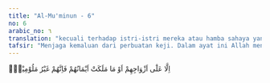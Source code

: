```yaml
---
title: "Al-Mu'minun - 6"
no: 6
arabic_no: ٦
translation: "kecuali terhadap istri-istri mereka atau hamba sahaya yang mereka miliki; maka sesungguhnya mereka tidak tercela."
tafsir: "Menjaga kemaluan dari perbuatan keji. Dalam ayat ini Allah menerangkan sifat kelima dari orang mukmin yang berbahagia, yaitu suka menjaga kemaluannya dari setiap perbuatan keji seperti berzina, mengerjakan perbuatan kaum Lut (homoseksual), onani, dan sebagainya. Bersanggama yang diperbolehkan oleh agama hanya dengan istri yang telah dinikahi dengan sah atau dengan jariahnya (budak perempuan) yang di-peroleh dari jihad fisabilillah, karena dalam hal ini mereka tidak tercela.\n\nAkan tetapi, barangsiapa yang berbuat di luar yang tersebut itu, mereka itulah orang-orang yang melampaui batas. Dalam ayat ini dan yang sebelumnya Allah menjelaskan bahwa kebahagiaan seorang hamba Allah itu tergantung kepada pemeliharaan kemaluannya dari berbagai penyalahgunaan supaya tidak termasuk orang yang tercela dan melampaui batas.\n\nMenahan ajakan hawa nafsu, jauh lebih ringan daripada menanggung akibat dari perbuatan zina itu. Allah telah memerintahkan Nabi-Nya supaya menyampaikan perintah itu kepada umatnya, agar mereka menahan pan-dangannya dan memelihara kemaluannya dengan firman:\n\nKatakanlah kepada laki-laki yang beriman, agar mereka menjaga pandangannya, dan memelihara kemaluannya; yang demikian itu, lebih suci bagi mereka. Sungguh, Allah Maha Mengetahui apa yang mereka perbuat. (an-Nur/24: 30)"
---
```


اِلَّا عَلٰٓى اَزْوَاجِهِمْ اَوْ مَا مَلَكَتْ اَيْمَانُهُمْ فَاِنَّهُمْ غَيْرُ مَلُوْمِيْنَۚ
